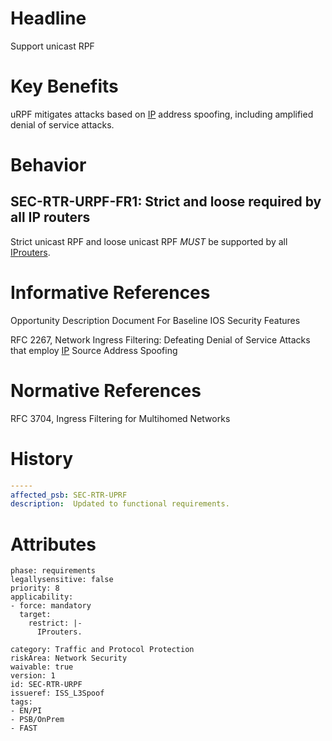 # Headline

Support unicast RPF

# Key Benefits

uRPF mitigates attacks based on [IP](#DEF_IP) address spoofing,
including amplified denial of service attacks.

# Behavior

## SEC-RTR-URPF-FR1: Strict and loose required by all IP routers

Strict unicast RPF and loose unicast RPF _MUST_ be supported by all
[IP](#DEF_IP)[routers](#DEF_Router).

# Informative References

Opportunity Description Document For Baseline IOS Security Features

RFC 2267, Network Ingress Filtering: Defeating Denial of Service Attacks
that employ [IP](#DEF_IP) Source Address Spoofing

# Normative References

RFC 3704, Ingress Filtering for Multihomed Networks

# History

```yaml
-----
affected_psb: SEC-RTR-UPRF
description:  Updated to functional requirements. 

```

# Attributes

    phase: requirements
    legallysensitive: false
    priority: 8
    applicability:
    - force: mandatory
      target:
        restrict: |-
          IProuters.

    category: Traffic and Protocol Protection
    riskArea: Network Security
    waivable: true
    version: 1
    id: SEC-RTR-URPF
    issueref: ISS_L3Spoof
    tags:
    - EN/PI
    - PSB/OnPrem
    - FAST
